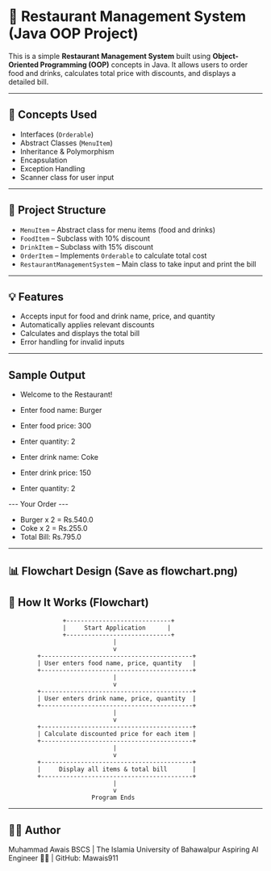 # 🍔 Restaurant Management System (Java OOP Project)

This is a simple **Restaurant Management System** built using **Object-Oriented Programming (OOP)** concepts in Java. It allows users to order food and drinks, calculates total price with discounts, and displays a detailed bill.

---

## 🧠 Concepts Used

- Interfaces (`Orderable`)
- Abstract Classes (`MenuItem`)
- Inheritance & Polymorphism
- Encapsulation
- Exception Handling
- Scanner class for user input

---

## 📂 Project Structure

- `MenuItem` – Abstract class for menu items (food and drinks)
- `FoodItem` – Subclass with 10% discount
- `DrinkItem` – Subclass with 15% discount
- `OrderItem` – Implements `Orderable` to calculate total cost
- `RestaurantManagementSystem` – Main class to take input and print the bill

---

## 💡 Features

- Accepts input for food and drink name, price, and quantity
- Automatically applies relevant discounts
- Calculates and displays the total bill
- Error handling for invalid inputs

---

## Sample Output

- Welcome to the Restaurant!
- Enter food name: Burger
- Enter food price: 300
- Enter quantity: 2
  
- Enter drink name: Coke
- Enter drink price: 150
- Enter quantity: 2

--- Your Order ---
- Burger x 2 = Rs.540.0
- Coke x 2 = Rs.255.0
- Total Bill: Rs.795.0

---

## 📊 Flowchart Design (Save as flowchart.png)

## 🧠 How It Works (Flowchart)

```plaintext
               +-----------------------------+
               |     Start Application      |
               +-----------------------------+
                             |
                             v
        +------------------------------------------+
        | User enters food name, price, quantity   |
        +------------------------------------------+
                             |
                             v
        +------------------------------------------+
        | User enters drink name, price, quantity  |
        +------------------------------------------+
                             |
                             v
        +------------------------------------------+
        | Calculate discounted price for each item |
        +------------------------------------------+
                             |
                             v
        +------------------------------------------+
        |     Display all items & total bill       |
        +------------------------------------------+
                             |
                             v
                       Program Ends
```

---

## 👨‍🎓 Author
Muhammad Awais
BSCS | The Islamia University of Bahawalpur
Aspiring AI Engineer 👨‍💻 | GitHub: Mawais911

